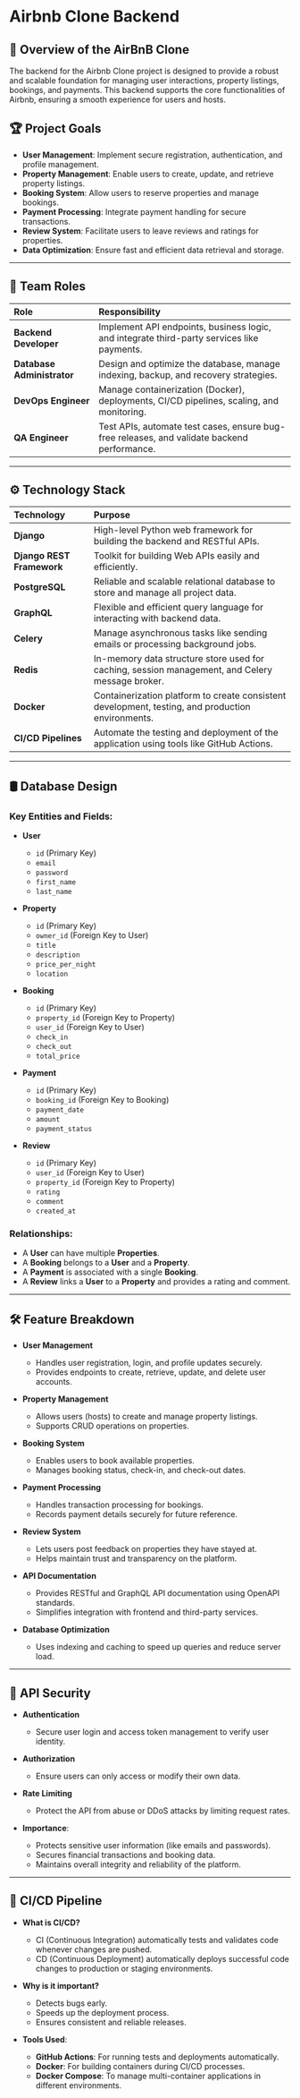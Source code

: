 # Airbnb Clone Backend

## 🚀 Overview of the AirBnB Clone

The backend for the Airbnb Clone project is designed to provide a robust and scalable foundation for managing user interactions, property listings, bookings, and payments. This backend supports the core functionalities of Airbnb, ensuring a smooth experience for users and hosts.

## 🏆 Project Goals

- **User Management**: Implement secure registration, authentication, and profile management.
- **Property Management**: Enable users to create, update, and retrieve property listings.
- **Booking System**: Allow users to reserve properties and manage bookings.
- **Payment Processing**: Integrate payment handling for secure transactions.
- **Review System**: Facilitate users to leave reviews and ratings for properties.
- **Data Optimization**: Ensure fast and efficient data retrieval and storage.

---

## 👥 Team Roles

| Role | Responsibility |
|:-----|:----------------|
| **Backend Developer** | Implement API endpoints, business logic, and integrate third-party services like payments. |
| **Database Administrator** | Design and optimize the database, manage indexing, backup, and recovery strategies. |
| **DevOps Engineer** | Manage containerization (Docker), deployments, CI/CD pipelines, scaling, and monitoring. |
| **QA Engineer** | Test APIs, automate test cases, ensure bug-free releases, and validate backend performance. |

---

## ⚙️ Technology Stack

| Technology | Purpose |
|:-----------|:--------|
| **Django** | High-level Python web framework for building the backend and RESTful APIs. |
| **Django REST Framework** | Toolkit for building Web APIs easily and efficiently. |
| **PostgreSQL** | Reliable and scalable relational database to store and manage all project data. |
| **GraphQL** | Flexible and efficient query language for interacting with backend data. |
| **Celery** | Manage asynchronous tasks like sending emails or processing background jobs. |
| **Redis** | In-memory data structure store used for caching, session management, and Celery message broker. |
| **Docker** | Containerization platform to create consistent development, testing, and production environments. |
| **CI/CD Pipelines** | Automate the testing and deployment of the application using tools like GitHub Actions. |

---

## 🛢️ Database Design

### Key Entities and Fields:

- **User**
  - `id` (Primary Key)
  - `email`
  - `password`
  - `first_name`
  - `last_name`
  
- **Property**
  - `id` (Primary Key)
  - `owner_id` (Foreign Key to User)
  - `title`
  - `description`
  - `price_per_night`
  - `location`
  
- **Booking**
  - `id` (Primary Key)
  - `property_id` (Foreign Key to Property)
  - `user_id` (Foreign Key to User)
  - `check_in`
  - `check_out`
  - `total_price`
  
- **Payment**
  - `id` (Primary Key)
  - `booking_id` (Foreign Key to Booking)
  - `payment_date`
  - `amount`
  - `payment_status`
  
- **Review**
  - `id` (Primary Key)
  - `user_id` (Foreign Key to User)
  - `property_id` (Foreign Key to Property)
  - `rating`
  - `comment`
  - `created_at`

### Relationships:

- A **User** can have multiple **Properties**.
- A **Booking** belongs to a **User** and a **Property**.
- A **Payment** is associated with a single **Booking**.
- A **Review** links a **User** to a **Property** and provides a rating and comment.

---

## 🛠️ Feature Breakdown

- **User Management**
  - Handles user registration, login, and profile updates securely.
  - Provides endpoints to create, retrieve, update, and delete user accounts.

- **Property Management**
  - Allows users (hosts) to create and manage property listings.
  - Supports CRUD operations on properties.

- **Booking System**
  - Enables users to book available properties.
  - Manages booking status, check-in, and check-out dates.

- **Payment Processing**
  - Handles transaction processing for bookings.
  - Records payment details securely for future reference.

- **Review System**
  - Lets users post feedback on properties they have stayed at.
  - Helps maintain trust and transparency on the platform.

- **API Documentation**
  - Provides RESTful and GraphQL API documentation using OpenAPI standards.
  - Simplifies integration with frontend and third-party services.

- **Database Optimization**
  - Uses indexing and caching to speed up queries and reduce server load.

---

## 🔐 API Security

- **Authentication**
  - Secure user login and access token management to verify user identity.
  
- **Authorization**
  - Ensure users can only access or modify their own data.
  
- **Rate Limiting**
  - Protect the API from abuse or DDoS attacks by limiting request rates.

- **Importance**:
  - Protects sensitive user information (like emails and passwords).
  - Secures financial transactions and booking data.
  - Maintains overall integrity and reliability of the platform.

---

## 🚀 CI/CD Pipeline

- **What is CI/CD?**
  - CI (Continuous Integration) automatically tests and validates code whenever changes are pushed.
  - CD (Continuous Deployment) automatically deploys successful code changes to production or staging environments.

- **Why is it important?**
  - Detects bugs early.
  - Speeds up the deployment process.
  - Ensures consistent and reliable releases.

- **Tools Used**:
  - **GitHub Actions**: For running tests and deployments automatically.
  - **Docker**: For building containers during CI/CD processes.
  - **Docker Compose**: To manage multi-container applications in different environments.

